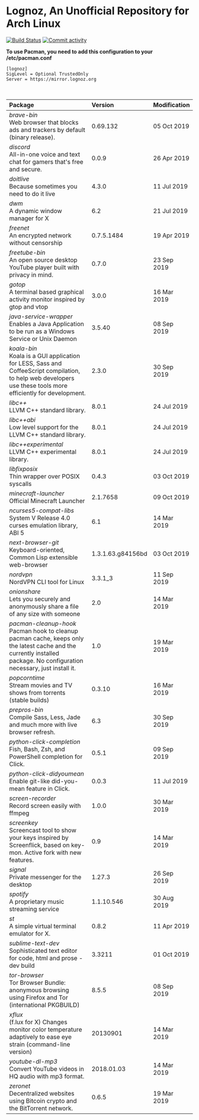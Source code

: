 # Lognoz, An Unofficial Repository for Arch Linux
[<img src="https://img.shields.io/travis/lognoz/lognoz-archlinux-repository/master.svg?style=flat-square" alt="Build Status">](https://travis-ci.org/lognoz/lognoz-archlinux-repository)
[<img src="https://img.shields.io/github/commit-activity/m/lognoz/lognoz-archlinux-repository.svg?style=flat-square" alt="Commit activity">](https://github.com/lognoz/lognoz-archlinux-repository/commits/master)

**To use Pacman, you need to add this configuration to your /etc/pacman.conf**

```
[lognoz]
SigLevel = Optional TrustedOnly
Server = https://mirror.lognoz.org
```
<br>

Package	|  Version	|  Modification
:--- | :--- | :---
*brave-bin*<br>Web browser that blocks ads and trackers by default (binary release). | 0.69.132 | 05 Oct 2019
*discord*<br>All-in-one voice and text chat for gamers that's free and secure. | 0.0.9 | 26 Apr 2019
*doitlive*<br>Because sometimes you need to do it live | 4.3.0 | 11 Jul 2019
*dwm*<br>A dynamic window manager for X | 6.2 | 21 Jul 2019
*freenet*<br>An encrypted network without censorship | 0.7.5.1484 | 19 Apr 2019
*freetube-bin*<br>An open source desktop YouTube player built with privacy in mind. | 0.7.0 | 23 Sep 2019
*gotop*<br>A terminal based graphical activity monitor inspired by gtop and vtop | 3.0.0 | 16 Mar 2019
*java-service-wrapper*<br>Enables a Java Application to be run as a Windows Service or Unix Daemon | 3.5.40 | 08 Sep 2019
*koala-bin*<br>Koala is a GUI application for LESS, Sass and CoffeeScript compilation, to help web developers use these tools more efficiently for development. | 2.3.0 | 30 Sep 2019
*libc++*<br>LLVM C++ standard library. | 8.0.1 | 24 Jul 2019
*libc++abi*<br>Low level support for the LLVM C++ standard library. | 8.0.1 | 24 Jul 2019
*libc++experimental*<br>LLVM C++ experimental library. | 8.0.1 | 24 Jul 2019
*libfixposix*<br>Thin wrapper over POSIX syscalls | 0.4.3 | 03 Oct 2019
*minecraft-launcher*<br>Official Minecraft Launcher | 2.1.7658 | 09 Oct 2019
*ncurses5-compat-libs*<br>System V Release 4.0 curses emulation library, ABI 5 | 6.1 | 14 Mar 2019
*next-browser-git*<br>Keyboard-oriented, Common Lisp extensible web-browser | 1.3.1.63.g84156bd | 03 Oct 2019
*nordvpn*<br>NordVPN CLI tool for Linux | 3.3.1_3 | 11 Sep 2019
*onionshare*<br>Lets you securely and anonymously share a file of any size with someone | 2.0 | 14 Mar 2019
*pacman-cleanup-hook*<br>Pacman hook to cleanup pacman cache, keeps only the latest cache and the currently installed package. No configuration necessary, just install it. | 1.0 | 19 Mar 2019
*popcorntime*<br>Stream movies and TV shows from torrents (stable builds) | 0.3.10 | 16 Mar 2019
*prepros-bin*<br>Compile Sass, Less, Jade and much more with live browser refresh. | 6.3 | 30 Sep 2019
*python-click-completion*<br>Fish, Bash, Zsh, and PowerShell completion for Click. | 0.5.1 | 09 Sep 2019
*python-click-didyoumean*<br>Enable git-like did-you-mean feature in Click. | 0.0.3 | 11 Jul 2019
*screen-recorder*<br>Record screen easily with ffmpeg | 1.0.0 | 30 Mar 2019
*screenkey*<br>Screencast tool to show your keys inspired by Screenflick, based on key-mon. Active fork with new features. | 0.9 | 14 Mar 2019
*signal*<br>Private messenger for the desktop | 1.27.3 | 26 Sep 2019
*spotify*<br>A proprietary music streaming service | 1.1.10.546 | 30 Aug 2019
*st*<br>A simple virtual terminal emulator for X. | 0.8.2 | 11 Apr 2019
*sublime-text-dev*<br>Sophisticated text editor for code, html and prose - dev build | 3.3211 | 01 Oct 2019
*tor-browser*<br>Tor Browser Bundle: anonymous browsing using Firefox and Tor (international PKGBUILD) | 8.5.5 | 08 Sep 2019
*xflux*<br>(f.lux for X) Changes monitor color temperature adaptively to ease eye strain (command-line version) | 20130901 | 14 Mar 2019
*youtube-dl-mp3*<br>Convert YouTube videos in HQ audio with mp3 format. | 2018.01.03 | 14 Mar 2019
*zeronet*<br>Decentralized websites using Bitcoin crypto and the BitTorrent network. | 0.6.5 | 19 Mar 2019

